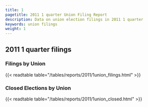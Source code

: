 ```yaml
---
title: 1
pagetitle: 2011 1 quarter Union Filing Report
description: Data on union election filings in 2011 1 quarter 
keywords: union filings
weight: 1
---
```


## 2011 1 quarter filings

### Filings by Union
{{< readtable table="/tables/reports/2011/1union_filings.html" >}}

### Closed Elections by Union
{{< readtable table="/tables/reports/2011/1union_closed.html" >}}
